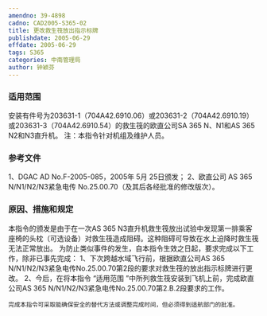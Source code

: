 ```yaml
---
amendno: 39-4898
cadno: CAD2005-S365-02
title: 更改救生筏放出指示标牌
publishdate: 2005-06-29
effdate: 2005-06-29
tags: S365
categories: 中南管理局
author: 钟颖芬
---
```


### 适用范围 
安装有件号为203631-1（704A42.6910.06）或203631-2（704A42.6910.19）或203631-3（704A42.6910.54）的救生筏的欧直公司SA 365 N、N1和AS 365 N2和N3直升机。
注：本指令针对机组及维护人员。

<!--more-->
### 参考文件
1、DGAC AD No.F-2005-085，2005年 5月 25日颁发；
 2、欧直公司 AS 365 N/N1/N2/N3紧急电传 No.25.00.70（及其后各经批准的修改版次）。

### 原因、措施和规定 
本指令的颁发是由于在一次AS 365 N3直升机救生筏放出试验中发现第一排乘客座椅的头枕（可选设备）对救生筏造成阻碍。这种阻碍可导致在水上迫降时救生筏无法正常放出。 
    为防止类似事件的发生，自本指令生效之日起，要求完成以下工作，除非已事先完成： 
    1、下次跨越水域飞行前，根据欧直公司AS 365 N/N1/N2/N3紧急电传No.25.00.70第2段的要求对救生筏的放出指示标牌进行更改。 
    2、今后，在将本指令 “适用范围 ”中所列救生筏安装到飞机上前，完成欧直公司AS 365 N/N1/N2/N3紧急电传No.25.00.70第2.B.2段要求的工作。 
  
    完成本指令可采取能确保安全的替代方法或调整完成时间，但必须得到适航部门的批准。
